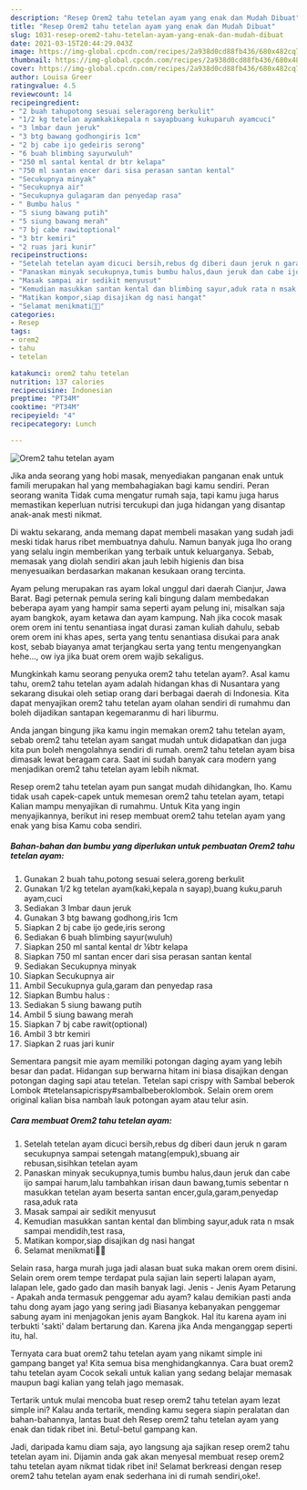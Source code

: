 ```yaml
---
description: "Resep Orem2 tahu tetelan ayam yang enak dan Mudah Dibuat"
title: "Resep Orem2 tahu tetelan ayam yang enak dan Mudah Dibuat"
slug: 1031-resep-orem2-tahu-tetelan-ayam-yang-enak-dan-mudah-dibuat
date: 2021-03-15T20:44:29.043Z
image: https://img-global.cpcdn.com/recipes/2a938d0cd88fb436/680x482cq70/orem2-tahu-tetelan-ayam-foto-resep-utama.jpg
thumbnail: https://img-global.cpcdn.com/recipes/2a938d0cd88fb436/680x482cq70/orem2-tahu-tetelan-ayam-foto-resep-utama.jpg
cover: https://img-global.cpcdn.com/recipes/2a938d0cd88fb436/680x482cq70/orem2-tahu-tetelan-ayam-foto-resep-utama.jpg
author: Louisa Greer
ratingvalue: 4.5
reviewcount: 14
recipeingredient:
- "2 buah tahupotong sesuai seleragoreng berkulit"
- "1/2 kg tetelan ayamkakikepala n sayapbuang kukuparuh ayamcuci"
- "3 lmbar daun jeruk"
- "3 btg bawang godhongiris 1cm"
- "2 bj cabe ijo gedeiris serong"
- "6 buah blimbing sayurwuluh"
- "250 ml santal kental dr btr kelapa"
- "750 ml santan encer dari sisa perasan santan kental"
- "Secukupnya minyak"
- "Secukupnya air"
- "Secukupnya gulagaram dan penyedap rasa"
- " Bumbu halus "
- "5 siung bawang putih"
- "5 siung bawang merah"
- "7 bj cabe rawitoptional"
- "3 btr kemiri"
- "2 ruas jari kunir"
recipeinstructions:
- "Setelah tetelan ayam dicuci bersih,rebus dg diberi daun jeruk n garam secukupnya sampai setengah matang(empuk),sbuang air rebusan,sisihkan tetelan ayam"
- "Panaskan minyak secukupnya,tumis bumbu halus,daun jeruk dan cabe ijo sampai harum,lalu tambahkan irisan daun bawang,tumis sebentar n masukkan tetelan ayam beserta santan encer,gula,garam,penyedap rasa,aduk rata"
- "Masak sampai air sedikit menyusut"
- "Kemudian masukkan santan kental dan blimbing sayur,aduk rata n msak sampai mendidih,test rasa,"
- "Matikan kompor,siap disajikan dg nasi hangat"
- "Selamat menikmati🙏🙏"
categories:
- Resep
tags:
- orem2
- tahu
- tetelan

katakunci: orem2 tahu tetelan 
nutrition: 137 calories
recipecuisine: Indonesian
preptime: "PT34M"
cooktime: "PT34M"
recipeyield: "4"
recipecategory: Lunch

---
```



![Orem2 tahu tetelan ayam](https://img-global.cpcdn.com/recipes/2a938d0cd88fb436/680x482cq70/orem2-tahu-tetelan-ayam-foto-resep-utama.jpg)

Jika anda seorang yang hobi masak, menyediakan panganan enak untuk famili merupakan hal yang membahagiakan bagi kamu sendiri. Peran seorang  wanita Tidak cuma mengatur rumah saja, tapi kamu juga harus memastikan keperluan nutrisi tercukupi dan juga hidangan yang disantap anak-anak mesti nikmat.

Di waktu  sekarang, anda memang dapat membeli masakan yang sudah jadi meski tidak harus ribet membuatnya dahulu. Namun banyak juga lho orang yang selalu ingin memberikan yang terbaik untuk keluarganya. Sebab, memasak yang diolah sendiri akan jauh lebih higienis dan bisa menyesuaikan berdasarkan makanan kesukaan orang tercinta. 

Ayam pelung merupakan ras ayam lokal unggul dari daerah Cianjur, Jawa Barat. Bagi peternak pemula sering kali bingung dalam membedakan beberapa ayam yang hampir sama seperti ayam pelung ini, misalkan saja ayam bangkok, ayam ketawa dan ayam kampung. Nah jika cocok masak orem orem ini tentu senantiasa ingat durasi zaman kuliah dahulu, sebab orem orem ini khas apes, serta yang tentu senantiasa disukai para anak kost, sebab biayanya amat terjangkau serta yang tentu mengenyangkan hehe…, ow iya jika buat orem orem wajib sekaligus.

Mungkinkah kamu seorang penyuka orem2 tahu tetelan ayam?. Asal kamu tahu, orem2 tahu tetelan ayam adalah hidangan khas di Nusantara yang sekarang disukai oleh setiap orang dari berbagai daerah di Indonesia. Kita dapat menyajikan orem2 tahu tetelan ayam olahan sendiri di rumahmu dan boleh dijadikan santapan kegemaranmu di hari liburmu.

Anda jangan bingung jika kamu ingin memakan orem2 tahu tetelan ayam, sebab orem2 tahu tetelan ayam sangat mudah untuk didapatkan dan juga kita pun boleh mengolahnya sendiri di rumah. orem2 tahu tetelan ayam bisa dimasak lewat beragam cara. Saat ini sudah banyak cara modern yang menjadikan orem2 tahu tetelan ayam lebih nikmat.

Resep orem2 tahu tetelan ayam pun sangat mudah dihidangkan, lho. Kamu tidak usah capek-capek untuk memesan orem2 tahu tetelan ayam, tetapi Kalian mampu menyajikan di rumahmu. Untuk Kita yang ingin menyajikannya, berikut ini resep membuat orem2 tahu tetelan ayam yang enak yang bisa Kamu coba sendiri.

<!--inarticleads1-->

##### Bahan-bahan dan bumbu yang diperlukan untuk pembuatan Orem2 tahu tetelan ayam:

1. Gunakan 2 buah tahu,potong sesuai selera,goreng berkulit
1. Gunakan 1/2 kg tetelan ayam(kaki,kepala n sayap),buang kuku,paruh ayam,cuci
1. Sediakan 3 lmbar daun jeruk
1. Gunakan 3 btg bawang godhong,iris 1cm
1. Siapkan 2 bj cabe ijo gede,iris serong
1. Sediakan 6 buah blimbing sayur(wuluh)
1. Siapkan 250 ml santal kental dr ¼btr kelapa
1. Siapkan 750 ml santan encer dari sisa perasan santan kental
1. Sediakan Secukupnya minyak
1. Siapkan Secukupnya air
1. Ambil Secukupnya gula,garam dan penyedap rasa
1. Siapkan  Bumbu halus :
1. Sediakan 5 siung bawang putih
1. Ambil 5 siung bawang merah
1. Siapkan 7 bj cabe rawit(optional)
1. Ambil 3 btr kemiri
1. Siapkan 2 ruas jari kunir


Sementara pangsit mie ayam memiliki potongan daging ayam yang lebih besar dan padat. Hidangan sup berwarna hitam ini biasa disajikan dengan potongan daging sapi atau tetelan. Tetelan sapi crispy with Sambal beberok Lombok #tetelansapicrispy#sambalbeberoklombok. Selain orem orem original kalian bisa nambah lauk potongan ayam atau telur asin. 

<!--inarticleads2-->

##### Cara membuat Orem2 tahu tetelan ayam:

1. Setelah tetelan ayam dicuci bersih,rebus dg diberi daun jeruk n garam secukupnya sampai setengah matang(empuk),sbuang air rebusan,sisihkan tetelan ayam
1. Panaskan minyak secukupnya,tumis bumbu halus,daun jeruk dan cabe ijo sampai harum,lalu tambahkan irisan daun bawang,tumis sebentar n masukkan tetelan ayam beserta santan encer,gula,garam,penyedap rasa,aduk rata
1. Masak sampai air sedikit menyusut
1. Kemudian masukkan santan kental dan blimbing sayur,aduk rata n msak sampai mendidih,test rasa,
1. Matikan kompor,siap disajikan dg nasi hangat
1. Selamat menikmati🙏🙏


Selain rasa, harga murah juga jadi alasan buat suka makan orem orem disini. Selain orem orem tempe terdapat pula sajian lain seperti lalapan ayam, lalapan lele, gado gado dan masih banyak lagi. Jenis - Jenis Ayam Petarung - Apakah anda termasuk penggemar adu ayam? kalau demikian pasti anda tahu dong ayam jago yang sering jadi Biasanya kebanyakan penggemar sabung ayam ini menjagokan jenis ayam Bangkok. Hal itu karena ayam ini terbukti &#39;sakti&#39; dalam bertarung dan. Karena jika Anda menganggap seperti itu, hal. 

Ternyata cara buat orem2 tahu tetelan ayam yang nikamt simple ini gampang banget ya! Kita semua bisa menghidangkannya. Cara buat orem2 tahu tetelan ayam Cocok sekali untuk kalian yang sedang belajar memasak maupun bagi kalian yang telah jago memasak.

Tertarik untuk mulai mencoba buat resep orem2 tahu tetelan ayam lezat simple ini? Kalau anda tertarik, mending kamu segera siapin peralatan dan bahan-bahannya, lantas buat deh Resep orem2 tahu tetelan ayam yang enak dan tidak ribet ini. Betul-betul gampang kan. 

Jadi, daripada kamu diam saja, ayo langsung aja sajikan resep orem2 tahu tetelan ayam ini. Dijamin anda gak akan menyesal membuat resep orem2 tahu tetelan ayam nikmat tidak ribet ini! Selamat berkreasi dengan resep orem2 tahu tetelan ayam enak sederhana ini di rumah sendiri,oke!.

